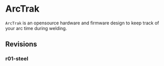 # ArcTrak

``ArcTrak`` is an opensource hardware and firmware design to keep track of your
arc time during welding.

## Revisions

### r01-steel
